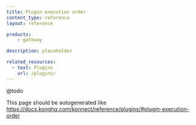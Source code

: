 ```yaml
---
title: Plugin execution order
content_type: reference
layout: reference

products:
    - gateway

description: placeholder

related_resources:
  - text: Plugins
    url: /plugins/
---
```


@todo

This page should be autogenerated like https://docs.konghq.com/konnect/reference/plugins/#plugin-execution-order